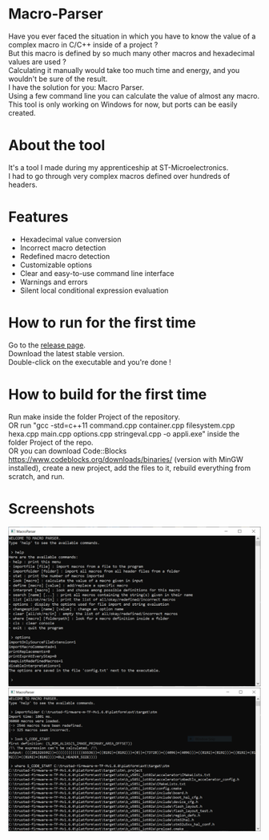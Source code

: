 # Macro-Parser

Have you ever faced the situation in which you have to know the value of a complex macro in C/C++ inside of a project ?\
But this macro is defined by so much many other macros and hexadecimal values are used ?\
Calculating it manually would take too much time and energy, and you wouldn't be sure of the result.\
I have the solution for you: Macro Parser.\
Using a few command line you can calculate the value of almost any macro.\
This tool is only working on Windows for now, but ports can be easily created.

# About the tool

It's a tool I made during my apprenticeship at ST-Microelectronics.\
I had to go through very complex macros defined over hundreds of headers.

# Features
- Hexadecimal value conversion
- Incorrect macro detection
- Redefined macro detection
- Customizable options
- Clear and easy-to-use command line interface
- Warnings and errors
- Silent local conditional expression evaluation

# How to run for the first time
Go to the [release page](https://github.com/ProSurfer73/Macro-Parser/releases).\
Download the latest stable version.\
Double-click on the executable and you're done !

# How to build for the first time
Run make inside the folder Project of the repository.\
OR run "gcc -std=c++11 command.cpp container.cpp filesystem.cpp hexa.cpp main.cpp options.cpp stringeval.cpp -o appli.exe" inside the folder Project of the repo.\
OR you can download Code::Blocks https://www.codeblocks.org/downloads/binaries/ (version with MinGW installed), create a new project, add the files to it, rebuild everything from scratch, and run.

# Screenshots
![Screenshot1_v2](https://raw.githubusercontent.com/ProSurfer73/Macro-Parser/main/Screenshots/MacroParser1.png)
![Screenshot2_v2](https://raw.githubusercontent.com/ProSurfer73/Macro-Parser/main/Screenshots/MacroParser2.png)
